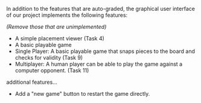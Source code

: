 In addition to the features that are auto-graded, the graphical user interface
of our project implements the following features:

*(Remove those that are unimplemented)*

 - A simple placement viewer (Task 4)
 - A basic playable game
 - Single Player: A basic playable game that snaps pieces to the board and checks for validity (Task 9)
 - Multiplayer:  A human player can be able to play the game against a computer opponent. (Task 11)

additional features...
 - Add a "new game" button to restart the game directly.